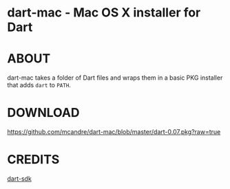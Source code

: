 # dart-mac - Mac OS X installer for Dart

# ABOUT

dart-mac takes a folder of Dart files and wraps them in a basic PKG installer that adds `dart` to `PATH`.

# DOWNLOAD

https://github.com/mcandre/dart-mac/blob/master/dart-0.07.pkg?raw=true

# CREDITS

[dart-sdk](http://www.dartlang.org/tools/sdk/)
